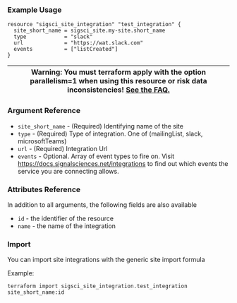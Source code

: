 ### Example Usage

```hcl-terraform
resource "sigsci_site_integration" "test_integration" {
  site_short_name = sigsci_site.my-site.short_name
  type            = "slack"
  url             = "https://wat.slack.com"
  events          = ["listCreated"]
}
```
|Warning: You must terraform apply with the option parallelism=1 when using this resource or risk data inconsistencies! [See the FAQ.](https://github.com/signalsciences/terraform-provider-sigsci/blob/master/docs/guides/FAQ.md)|
|---|

### Argument Reference
- `site_short_name` - (Required) Identifying name of the site
- `type` - (Required) Type of integration. One of (mailingList, slack, microsoftTeams)
- `url` -  (Required) Integration Url
- `events` - Optional. Array of event types to fire on. Visit https://docs.signalsciences.net/integrations to find out which events the service you are connecting allows.

### Attributes Reference
In addition to all arguments, the following fields are also available
- `id` - the identifier of the resource
- `name` - the name of the integration

### Import
You can import site integrations with the generic site import formula

Example:
```shell script
terraform import sigsci_site_integration.test_integration site_short_name:id
```